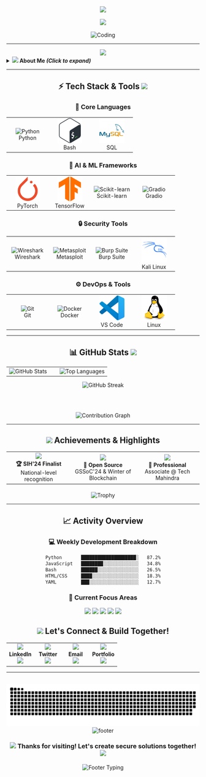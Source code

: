 <div align="center">
  <img src="https://capsule-render.vercel.app/api?type=waving&color=gradient&customColorList=12&height=200&section=header&text=Devesh%20Punjabi&fontSize=50&fontColor=ffffff&animation=fadeIn&fontAlignY=32&desc=Cybersecurity%20Enthusiast%20|%20AI%20Researcher%20&%20Developer%20|%20Python%20Dev&descSize=18&descAlignY=55" />
</div>

<p align="center">
  <img src="https://readme-typing-svg.demolab.com/?lines=Building%20AI%20against%20threats...;Scanning%20cyberspace...&font=Fira+Code&center=true&width=440&height=45&color=00FFAA&vCenter=true&size=22">
</p>

<div align="center">
  <img src="https://media.giphy.com/media/SWoSkN6DxTszqIKEqv/giphy.gif" alt="Coding" width="300"/>
</div>

---
<div align="center">
  <img src="https://user-images.githubusercontent.com/73097560/115834477-dbab4500-a447-11eb-908a-139a6edaec5c.gif">
</div>

<details>
  <summary><strong><img src="https://media.giphy.com/media/VgCDAzcKvsR6OM0uWg/giphy.gif" width="50"> About Me <em>(Click to expand)</em></strong></summary>

  <br>

  <h3>🚀 Mission & Vision</h3>
  <p>I'm on a mission to combine <strong>AI + Cybersecurity</strong> to build:</p>

  <ul>
    <li>🔍 Smarter threat detection tools</li>
    <li>🛡️ Privacy-first defensive systems</li>
    <li>🎓 Open education platforms for cybersecurity</li>
    <li>🤝 Community-driven secure tech initiatives</li>
  </ul>

  <h3>🎯 Core Goals</h3>

  <ul>
    <li><strong>🔍 Detection & Intelligence</strong>
      <ul>
        <li><strong>Phishing Detection:</strong> AI systems that catch sophisticated attacks</li>
        <li><strong>Deepfake Identification:</strong> ML models to verify media authenticity</li>
        <li><strong>Threat Intelligence:</strong> Real-time automated analysis & prediction</li>
      </ul>
    </li>
    <li><strong>🔐 Defensive Solutions</strong>
      <ul>
        <li><strong>Smart Automation:</strong> Ethical AI-driven security systems</li>
        <li><strong>Privacy Protection:</strong> Implementing zero-trust architectures</li>
        <li><strong>Incident Response:</strong> AI-powered mitigation systems</li>
      </ul>
    </li>
    <li><strong>🧪 Education & Research</strong>
      <ul>
        <li><strong>Learning Simulators:</strong> Interactive ethical hacking labs</li>
        <li><strong>Open Research:</strong> Transparent and collaborative research practices</li>
        <li><strong>Community Tools:</strong> Free security education platforms</li>
      </ul>
    </li>
  </ul>

  <div align="center">
    <img src="https://img.shields.io/badge/🌟-Open_Source-FF6B6B?style=for-the-badge&labelColor=1a1a2e" />
    <img src="https://img.shields.io/badge/🔒-Transparent-4ECDC4?style=for-the-badge&labelColor=1a1a2e" />
    <img src="https://img.shields.io/badge/🎓-Student_Friendly-45B7D1?style=for-the-badge&labelColor=1a1a2e" />
    <img src="https://img.shields.io/badge/🤝-Community_Driven-96CEB4?style=for-the-badge&labelColor=1a1a2e" />
  </div>

  <br>

  <div align="center">
    <img src="https://user-images.githubusercontent.com/74038190/229223263-cf2e4b07-2615-4f87-9c38-e37600f8381a.gif" width="250" /><br/>
    <em>💡 Bridging the gap between cutting-edge AI and practical cybersecurity</em>
  </div>

  <br>

  <div align="center">
    <img src="https://user-images.githubusercontent.com/74038190/225813708-98b745f2-7d22-48cf-9150-083f1b00d6c9.gif" width="250" /><br/>
    <em>🛡️ Ethical tools that protect without compromising privacy</em>
  </div>

  <br>

  <div align="center">
    <img src="https://img.shields.io/badge/🚀-Projects_Built-8?style=for-the-badge&color=FF6B6B&labelColor=1a1a2e" />
    <img src="https://img.shields.io/badge/👥-Community_Members-3?style=for-the-badge&color=4ECDC4&labelColor=1a1a2e" />
    <img src="https://img.shields.io/badge/📅-Active_Since-Apr_2023?style=for-the-badge&color=45B7D1&labelColor=1a1a2e" />
  </div>

  <br>

  <h3 align="center">🌟 My Philosophy</h3>
  <p align="center">
    <em>"All my tools are open-source, transparent, and student-friendly – made to educate and protect."</em><br/>
    <em>I believe cybersecurity knowledge should be democratized, not gatekept. Together we can build a safer digital world where learning and innovation go hand in hand.</em>
  </p>

  <br>

  <div align="center">
    <img src="https://capsule-render.vercel.app/api?type=rect&color=gradient&customColorList=12&height=2&section=footer" />
  </div>

</details>

---
<h2 align="center">⚡ Tech Stack & Tools <img src="https://media.giphy.com/media/fYSnHlufseco8Fh93Z/giphy.gif" width="30"></h2>

<div align="center">

<!-- Core Languages -->
<h3>🐍 Core Languages</h3>
<table>
  <tr>
    <td align="center" width="96">
      <img src="https://techstack-generator.vercel.app/python-icon.svg" alt="Python" width="65" height="65" />
      <br>Python
    </td>
    <td align="center" width="96">
      <img src="https://raw.githubusercontent.com/devicons/devicon/master/icons/bash/bash-original.svg" alt="Bash" width="65" height="65" />
      <br>Bash
    </td>
    <td align="center" width="96">
      <img src="https://raw.githubusercontent.com/devicons/devicon/master/icons/mysql/mysql-original-wordmark.svg" alt="SQL" width="65" height="65" />
      <br>SQL
    </td>
  </tr>
</table>

<!-- AI & ML -->
<h3>🤖 AI & ML Frameworks</h3>
<table>
  <tr>
    <td align="center" width="96">
      <img src="https://raw.githubusercontent.com/devicons/devicon/master/icons/pytorch/pytorch-original.svg" alt="PyTorch" width="65" height="65" />
      <br>PyTorch
    </td>
    <td align="center" width="96">
      <img src="https://raw.githubusercontent.com/devicons/devicon/master/icons/tensorflow/tensorflow-original.svg" alt="TensorFlow" width="65" height="65" />
      <br>TensorFlow
    </td>
    <td align="center" width="96">
      <img src="https://upload.wikimedia.org/wikipedia/commons/0/05/Scikit_learn_logo_small.svg" alt="Scikit-learn" width="65" height="65" />
      <br>Scikit-learn
    </td>
    <td align="center" width="96">
      <img src="https://registry.npmmirror.com/@lobehub/icons-static-png/latest/files/dark/gradio-color.png" alt="Gradio" width="65" height="65" />
      <br>Gradio
    </td>
  </tr>
</table>

<!-- Security Tools -->
<h3>🔒 Security Tools</h3>
<table>
  <tr>
    <td align="center" width="96">
      <img src="https://raw.githubusercontent.com/simple-icons/simple-icons/develop/icons/wireshark.svg" alt="Wireshark" width="65" height="65" />
      <br>Wireshark
    </td>
    <td align="center" width="96">
      <img src="https://atomrace.com/blog/wp-content/uploads/2017/10/metasploit-logo.png" alt="Metasploit" width="65" height="65" />
      <br>Metasploit
    </td>
    <td align="center" width="96">
      <img src="https://www.skyarch.net/blog/wp-content/uploads/2024/01/burp_suite_macos_bigsur_icon_190319.png" alt="Burp Suite" width="65" height="65" />
      <br>Burp Suite
    </td>
    <td align="center" width="96">
      <img src="https://raw.githubusercontent.com/canaleal/devicon/new-icon-kali-linux/icons/kalilinux/kalilinux-original-wordmark.svg" alt="Kali Linux" width="65" height="65" />
      <br>Kali Linux
    </td>
  </tr>
</table>

<!-- DevOps & Tools -->
<h3>⚙️ DevOps & Tools</h3>
<table>
  <tr>
    <td align="center" width="96">
      <img src="https://upload.wikimedia.org/wikipedia/commons/thumb/3/3f/Git_icon.svg/2048px-Git_icon.svg.png" alt="Git" width="65" height="65" />
      <br>Git
    </td>
    <td align="center" width="96">
      <img src="https://techstack-generator.vercel.app/docker-icon.svg" alt="Docker" width="65" height="65" />
      <br>Docker
    </td>
    <td align="center" width="96">
      <img src="https://raw.githubusercontent.com/devicons/devicon/master/icons/vscode/vscode-original.svg" alt="VS Code" width="65" height="65" />
      <br>VS Code
    </td>
    <td align="center" width="96">
      <img src="https://raw.githubusercontent.com/devicons/devicon/master/icons/linux/linux-original.svg" alt="Linux" width="65" height="65" />
      <br>Linux
    </td>
  </tr>
</table>

</div>

---

<h2 align="center">📊 GitHub Stats <img src="https://media.giphy.com/media/iY8CRBdQXODJSCERIr/giphy.gif" width="30"></h2>

<div align="center">

<table width="100%">
<tr>
<td width="50%">

<img src="https://github-readme-stats.vercel.app/api?username=deveshpunjabi&show_icons=true&theme=tokyonight&hide_border=true&count_private=true&include_all_commits=true&bg_color=0D1117&title_color=667EEA&icon_color=667EEA&text_color=ffffff&border_radius=15" alt="GitHub Stats" width="100%"/>

</td>
<td width="50%">

<img src="https://github-readme-stats.vercel.app/api/top-langs/?username=deveshpunjabi&layout=compact&theme=tokyonight&hide_border=true&langs_count=10&bg_color=0D1117&title_color=667EEA&text_color=ffffff&border_radius=15" alt="Top Languages" width="100%"/>

</td>
</tr>
</table>

<img src="https://github-readme-streak-stats.herokuapp.com/?user=deveshpunjabi&theme=tokyonight&hide_border=true&background=0D1117&stroke=667EEA&ring=667EEA&fire=f093fb&currStreakNum=ffffff&sideNums=ffffff&currStreakLabel=667EEA&sideLabels=667EEA&dates=ffffff&border_radius=15" alt="GitHub Streak" width="70%"/>

<br><br>

<img src="https://github-readme-activity-graph.vercel.app/graph?username=deveshpunjabi&theme=tokyo-night&hide_border=true&area=true&custom_title=🚀%20Elite%20Contribution%20Matrix&bg_color=0D1117&color=667EEA&line=f093fb&point=ffffff&area_color=667EEA&title_color=667EEA&radius=15" alt="Contribution Graph" width="95%"/>

---

<!-- Enhanced Achievements Section -->
## <img src="https://user-images.githubusercontent.com/74038190/216122065-2f028bae-25d6-4a3c-bc9f-175394ed5011.png" width="35"> Achievements & Highlights

<div align="center">
  <table>
    <tr>
      <td align="center" width="33%">
        <img src="https://user-images.githubusercontent.com/74038190/212284115-f47cd8ff-2ffb-4b04-b5bf-4d1c14c0247f.gif" width="100"/>
        <br><strong>🏆 SIH'24 Finalist</strong>
        <br>National-level recognition
      </td>
      <td align="center" width="33%">
        <img src="https://user-images.githubusercontent.com/74038190/212284136-03988914-d899-44b4-b1d9-4eeccf656e44.gif" width="100"/>
        <br><strong>🌟 Open Source</strong>
        <br>GSSoC'24 & Winter of Blockchain
      </td>
      <td align="center" width="33%">
        <img src="https://user-images.githubusercontent.com/74038190/212284145-bf2c01a8-c448-4f1a-b911-99c676e5f436.gif" width="100"/>
        <br><strong>💼 Professional</strong>
        <br>Associate @ Tech Mahindra
      </td>
    </tr>
  </table>
</div>

<!-- Enhanced Trophy Section -->
<div align="center" style="margin-top: 20px;">
  <img src="https://github-profile-trophy.vercel.app/?username=hsingh8850&theme=tokyonight&no-frame=true&no-bg=false&margin-w=4&column=7&title=Stars,Followers,Commits,Repositories,MultipleLang,PullRequest,Issues" alt="Trophy" />
</div>

---
## 📈 Activity Overview

<div align="center">

### 💻 Weekly Development Breakdown
```text
Python       ████████████████████░   87.2%
JavaScript   ████████░░░░░░░░░░░░░   34.8%
Bash         ██████░░░░░░░░░░░░░░░   26.5%
HTML/CSS     ████░░░░░░░░░░░░░░░░░   18.3%
YAML         ███░░░░░░░░░░░░░░░░░░   12.7%
```

### 🎯 Current Focus Areas
<p>
  <img src="https://img.shields.io/badge/AI%20Security%20Research-Active-success?style=flat-square&logo=brain" />
  <img src="https://img.shields.io/badge/Threat%20Detection-Active-success?style=flat-square&logo=shield" />
  <img src="https://img.shields.io/badge/Python%20Development-Active-success?style=flat-square&logo=python" />
  <img src="https://img.shields.io/badge/Content%20Creation-Active-success?style=flat-square&logo=edit" />
  <img src="https://img.shields.io/badge/Open%20Source-Active-success?style=flat-square&logo=opensource" />
</p>

</div>


<!-- Enhanced Connect Section -->
## <img src="https://user-images.githubusercontent.com/74038190/216122041-518ac897-8d92-4c6b-9b3f-ca01dcaf38ee.png" width="35"> Let's Connect & Build Together!

<div align="center">
  <table>
    <tr>
      <td align="center" width="25%">
        <img src="https://user-images.githubusercontent.com/74038190/235294012-0a55e343-37ad-4b0f-924f-c8431d9d2483.gif" width="80"/>
        <br><strong>LinkedIn</strong>
        <br><a href="https://linkedin.com/in/harshitasingh"><img src="https://img.shields.io/badge/Connect-0077B5?style=for-the-badge&logo=linkedin&logoColor=white"/></a>
      </td>
      <td align="center" width="25%">
        <img src="https://user-images.githubusercontent.com/74038190/235294011-b8074c31-9097-4a65-a594-4151b58743a8.gif" width="80"/>
        <br><strong>Twitter</strong>
        <br><a href="https://twitter.com/harshitasingh"><img src="https://img.shields.io/badge/Follow-1DA1F2?style=for-the-badge&logo=twitter&logoColor=white"/></a>
      </td>
      <td align="center" width="25%">
        <img src="https://user-images.githubusercontent.com/74038190/216122041-518ac897-8d92-4c6b-9b3f-ca01dcaf38ee.png" width="80"/>
        <br><strong>Email</strong>
        <br><a href="mailto:harshita@example.com"><img src="https://img.shields.io/badge/Email-EA4335?style=for-the-badge&logo=gmail&logoColor=white"/></a>
      </td>
      <td align="center" width="25%">
        <img src="https://user-images.githubusercontent.com/74038190/212284087-bbe7e430-757e-4901-90bf-4cd2ce3e1852.gif" width="80"/>
        <br><strong>Portfolio</strong>
        <br><a href="https://harshitasingh.dev"><img src="https://img.shields.io/badge/Visit-667eea?style=for-the-badge&logo=About.me&logoColor=white"/></a>
      </td>
    </tr>
  </table>
</div>

---

<!-- Enhanced Snake Animation -->
<div align="center" style="margin-top: 30px;">
  <picture>
    <source media="(prefers-color-scheme: dark)" srcset="https://raw.githubusercontent.com/platane/platane/output/github-contribution-grid-snake-dark.svg">
    <source media="(prefers-color-scheme: light)" srcset="https://raw.githubusercontent.com/platane/platane/output/github-contribution-grid-snake.svg">
    <img alt="github contribution grid snake animation" src="https://raw.githubusercontent.com/platane/platane/output/github-contribution-grid-snake.svg">
  </picture>
</div>

<!-- Enhanced Footer -->
<div align="center">
  <img src="https://capsule-render.vercel.app/api?type=waving&color=gradient&customColorList=12&height=100&section=footer&fontSize=20&fontColor=fff&animation=twinkling" alt="footer"/>
  
### <img src="https://user-images.githubusercontent.com/74038190/212284126-bf2697b6-5311-4bc0-aa88-a6e0c8855a8d.gif" width="25"> Thanks for visiting! Let's create secure solutions together! <img src="https://user-images.githubusercontent.com/74038190/212284126-bf2697b6-5311-4bc0-aa88-a6e0c8855a8d.gif" width="25">
  
  <img src="https://readme-typing-svg.herokuapp.com?font=Fira+Code&size=16&pause=1000&color=667eea&center=true&vCenter=true&width=500&lines=⭐+Star+my+repos+if+you+find+them+useful!;🔐+Always+building+secure+solutions;💡+Let's+innovate+and+secure+the+future!" alt="Footer Typing" />
</div>
